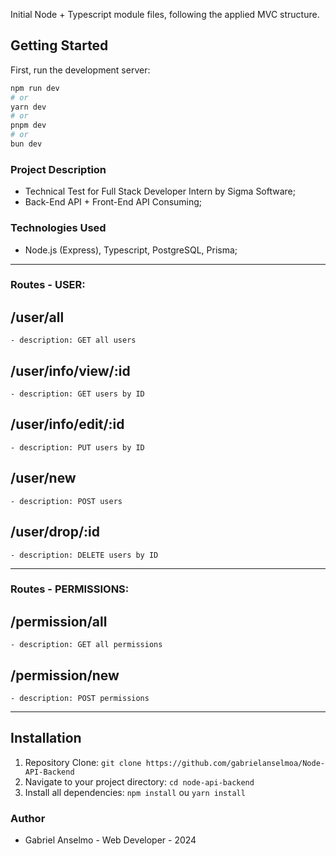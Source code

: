 Initial Node + Typescript module files, following the applied MVC structure.

## Getting Started

First, run the development server:

```bash
npm run dev
# or
yarn dev
# or
pnpm dev
# or
bun dev
```

### Project Description
 - Technical Test for Full Stack Developer Intern by Sigma Software;
 - Back-End API + Front-End API Consuming;

### Technologies Used
 - Node.js (Express), Typescript, PostgreSQL, Prisma;

------------------------------------------------------

### Routes - USER:

 ## /user/all
    - description: GET all users

 ## /user/info/view/:id
    - description: GET users by ID
    
 ## /user/info/edit/:id
    - description: PUT users by ID

 ## /user/new
    - description: POST users

 ## /user/drop/:id
    - description: DELETE users by ID

------------------------------------------------------

### Routes - PERMISSIONS:

 ## /permission/all
    - description: GET all permissions

 ## /permission/new
    - description: POST permissions

------------------------------------------------------

## Installation

1. Repository Clone: `git clone https://github.com/gabrielanselmoa/Node-API-Backend`
2. Navigate to your project directory: `cd node-api-backend`
3. Install all dependencies: `npm install` ou `yarn install`

### Author

 - Gabriel Anselmo - Web Developer - 2024
